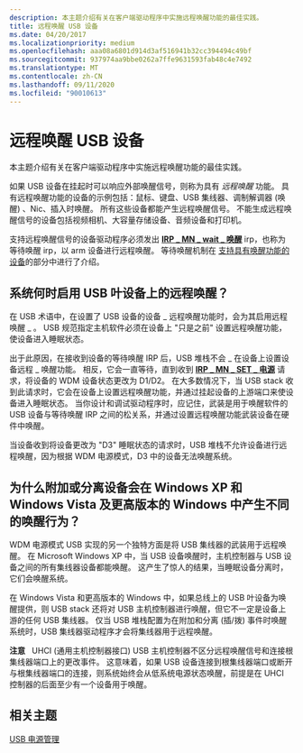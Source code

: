 ```yaml
---
description: 本主题介绍有关在客户端驱动程序中实施远程唤醒功能的最佳实践。
title: 远程唤醒 USB 设备
ms.date: 04/20/2017
ms.localizationpriority: medium
ms.openlocfilehash: aaa08a6801d914d3af516941b32cc394494c49bf
ms.sourcegitcommit: 937974aa9bbe0262a7ffe9631593fab48c4e7492
ms.translationtype: MT
ms.contentlocale: zh-CN
ms.lasthandoff: 09/11/2020
ms.locfileid: "90010613"
---
```

# <a name="remote-wakeup-of-usb-devices"></a>远程唤醒 USB 设备


本主题介绍有关在客户端驱动程序中实施远程唤醒功能的最佳实践。

如果 USB 设备在挂起时可以响应外部唤醒信号，则称为具有 *远程唤醒* 功能。 具有远程唤醒功能的设备的示例包括：鼠标、键盘、USB 集线器、调制解调器 (唤醒) 、Nic、插入时唤醒。 所有这些设备都能产生远程唤醒信号。 不能生成远程唤醒信号的设备包括视频相机、大容量存储设备、音频设备和打印机。

支持远程唤醒信号的设备驱动程序必须发出 [**IRP \_ MN \_ wait \_ 唤醒**](../kernel/irp-mn-wait-wake.md) irp，也称为等待唤醒 irp，以 arm 设备进行远程唤醒。 等待唤醒机制在 [支持具有唤醒功能的设备](../kernel/supporting-devices-that-have-wake-up-capabilities.md)的部分中进行了介绍。

## <a name="when-does-the-system-enable-remote-wakeup-on-a-usb-leaf-device"></a>系统何时启用 USB 叶设备上的远程唤醒？


在 USB 术语中，在设置了 USB 设备的设备 \_ 远程唤醒功能时，会为其启用远程唤醒 \_ 。 USB 规范指定主机软件必须在设备上 "只是之前" 设置远程唤醒功能，使设备进入睡眠状态。

出于此原因，在接收到设备的等待唤醒 IRP 后，USB 堆栈不会 \_ 在设备上设置设备远程 \_ 唤醒功能。 相反，它会一直等待，直到收到 [**IRP \_ MN \_ SET \_ 电源**](../kernel/irp-mn-set-power.md) 请求，将设备的 WDM 设备状态更改为 D1/D2。 在大多数情况下，当 USB stack 收到此请求时，它会在设备上设置远程唤醒功能，并通过挂起设备的上游端口来使设备进入睡眠状态。 当你设计和调试驱动程序时，应记住，武装是用于唤醒软件的 USB 设备与等待唤醒 IRP 之间的松关系，并通过设置远程唤醒功能武装设备在硬件中唤醒。

当设备收到将设备更改为 "D3" 睡眠状态的请求时，USB 堆栈不允许设备进行远程唤醒，因为根据 WDM 电源模式，D3 中的设备无法唤醒系统。

## <a name="why-does-attaching-or-detaching-my-device-produce-a-different-wakeup-behavior-in-windows-xp-and-windows-vista-and-later-versions-of-windows"></a>为什么附加或分离设备会在 Windows XP 和 Windows Vista 及更高版本的 Windows 中产生不同的唤醒行为？


WDM 电源模式 USB 实现的另一个独特方面是将 USB 集线器的武装用于远程唤醒。 在 Microsoft Windows XP 中，当 USB 设备唤醒时，主机控制器与 USB 设备之间的所有集线器设备都能唤醒。 这产生了惊人的结果，当睡眠设备分离时，它们会唤醒系统。

在 Windows Vista 和更高版本的 Windows 中，如果总线上的 USB 叶设备为唤醒提供，则 USB stack 还将对 USB 主机控制器进行唤醒，但它不一定是设备上游的任何 USB 集线器。 仅当 USB 堆栈配置为在附加和分离 (插/拨) 事件时唤醒系统时，USB 集线器驱动程序才会将集线器用于远程唤醒。

**注意**   UHCI (通用主机控制器接口) USB 主机控制器不区分远程唤醒信号和连接根集线器端口上的更改事件。 这意味着，如果 USB 设备连接到根集线器端口或断开与根集线器端口的连接，则系统始终会从低系统电源状态唤醒，前提是在 UHCI 控制器的后面至少有一个设备用于唤醒。

 

## <a name="related-topics"></a>相关主题
[USB 电源管理](usb-power-management.md)